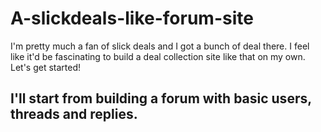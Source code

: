 # A-slickdeals-like-forum-site
I'm pretty much a fan of slick deals and I got a bunch of deal there. I feel like it'd be fascinating to build a deal collection site like that on my own. Let's get started!

## I'll start from building a forum with basic users, threads and replies.

